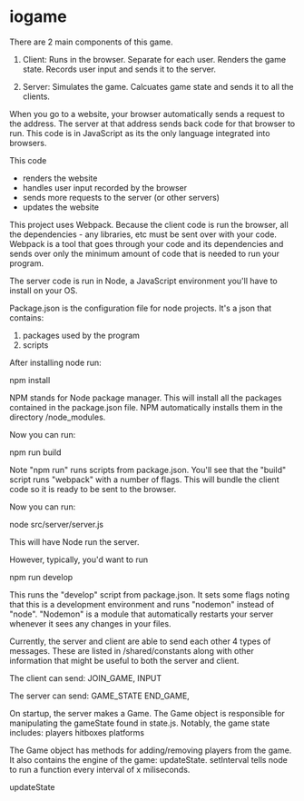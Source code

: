 # iogame





There are 2 main components of this game.
1. Client: 
  Runs in the browser. 
  Separate for each user.
  Renders the game state. 
  Records user input and sends it to the server.

2. Server: 
  Simulates the game. 
  Calcuates game state and sends it to all the clients. 

When you go to a website, your browser automatically sends a request to the address. 
The server at that address sends back code for that browser to run. 
This code is in JavaScript as its the only language integrated into browsers. 

This code
- renders the website
- handles user input recorded by the browser
- sends more requests to the server (or other servers)
- updates the website

This project uses Webpack. Because the client code is run the browser, all the dependencies - any libraries, etc must be sent over with your code. Webpack is a tool that goes through your code and its dependencies and sends over only the minimum amount of code that is needed to run your program. 

The server code is run in Node, a JavaScript environment you'll have to install on your OS.

Package.json is the configuration file for node projects. It's a json that contains:
1. packages used by the program
2. scripts

After installing node run:

npm install

NPM stands for Node package manager. This will install all the packages contained in the package.json file. NPM automatically installs them in the directory /node_modules.

Now you can run:

npm run build

Note "npm run" runs scripts from package.json. You'll see that the "build" script runs "webpack" with a number of flags. This will bundle the client code so it is ready to be sent to the browser. 

Now you can run: 

node src/server/server.js

This will have Node run the server. 

However, typically, you'd want to run

npm run develop

This runs the "develop" script from package.json. It sets some flags noting that this is a development environment and runs "nodemon" instead of "node". "Nodemon" is a module that automatically restarts your server whenever it sees any changes in your files. 

Currently, the server and client are able to send each other 4 types of messages. These are listed in /shared/constants along with other information that might be useful to both the server and client. 

The client can send:
JOIN_GAME,
INPUT


The server can send: 
GAME_STATE
END_GAME,


On startup, the server makes a Game. The Game object is responsible for manipulating the gameState found in state.js. 
Notably, the game state includes: 
players
hitboxes
platforms

The Game object has methods for adding/removing players from the game. It also contains the engine of the game: updateState. 
setInterval tells node to run a function every interval of x miliseconds. 

updateState 









